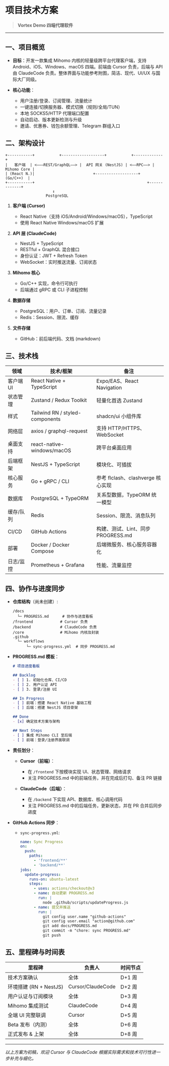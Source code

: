 # 项目技术方案

> **Vortex Demo 四端代理软件**

---

## 一、项目概览

* **目标**：开发一款集成 Mihomo 内核的轻量级跨平台代理客户端，支持 Android、iOS、Windows、macOS 四端。前端由 Cursor 负责，后端与 API 由 ClaudeCode 负责。整体界面与功能参考附图，简洁、现代、UI/UX 与国际大厂同级。
* **核心功能**：

  * 用户注册/登录、订阅管理、流量统计
  * 一键连接/切换服务器、模式切换（规则/全局/TUN）
  * 本地 SOCKS5/HTTP 代理端口配置
  * 自动启动、版本更新检测与升级
  * 邀请、优惠券、钱包余额管理、Telegram 群组入口

## 二、架构设计

```text
+-----------+           +-------------------+           +-------------+
|   客户端  | <———REST/GraphQL——> |  API 网关 (NestJS) | <——RPC——> | Mihomo Core |
| (React N.)|                          +-------------------+           (Go/C++)  |
+-----------+                                                  +-------------+
                     ↕
                  PostgreSQL
```

1. **客户端 (Cursor)**

   * React Native（支持 iOS/Android/Windows/macOS），TypeScript
   * 使用 React Native Windows/macOS 扩展
2. **API 层 (ClaudeCode)**

   * NestJS + TypeScript
   * RESTful + GraphQL 混合接口
   * 身份认证：JWT + Refresh Token
   * WebSocket：实时推送流量、订阅状态
3. **Mihomo 核心**

   * Go/C++ 实现，命令行可执行
   * 后端通过 gRPC 或 CLI 子进程控制
4. **数据存储**

   * PostgreSQL：用户、订单、订阅、流量记录
   * Redis：Session、限流、缓存
5. **文件存储**
   - GitHub：前后端代码、文档 (markdown)

## 三、技术栈

| 领域     | 技术/框架                           | 备注                         |
| ------ | ------------------------------- | -------------------------- |
| 客户端 UI | React Native + TypeScript       | Expo/EAS、React Navigation  |
| 状态管理   | Zustand / Redux Toolkit         | 轻量化首选 Zustand              |
| 样式     | Tailwind RN / styled-components | shadcn/ui 小组件库             |
| 网络层    | axios / graphql-request         | 支持 HTTP/HTTPS、WebSocket    |
| 桌面支持   | react-native-windows/macOS      | 跨平台桌面应用                    |
| 后端框架   | NestJS + TypeScript             | 模块化、可插拔                    |
| 核心服务   | Go + gRPC / CLI                 | 参考 flclash、clashverge 核心实现 |
| 数据库    | PostgreSQL + TypeORM            | 关系型数据，TypeORM 统一模型         |
| 缓存/队列  | Redis                           | Session、限流、消息队列            |
| CI/CD  | GitHub Actions                  | 构建、测试、Lint、同步 PROGRESS.md  |
| 部署     | Docker / Docker Compose         | 后端微服务、核心服务容器化              |
| 日志/监控  | Prometheus + Grafana            | 性能、流量监控                    |

## 四、协作与进度同步

* **仓库结构**（尚未创建）:

  ```
  /docs
    └─ PROGRESS.md      # 协作与进度看板
  /frontend            # Cursor 负责
  /backend             # ClaudeCode 负责
  /core                # Mihomo 内核及封装
  .github
    └─ workflows
        └─ sync-progress.yml  # 同步 PROGRESS.md
  ```

* **PROGRESS.md 模板**：

  ```md
  # 项目进度看板

  ## Backlog
  - [ ] 1. 初始化仓库、CI/CD
  - [ ] 2. 用户认证 API
  - [ ] 3. 登录/注册 UI

  ## In Progress
  - [ ] 前端：搭建 React Native 基础工程
  - [ ] 后端：搭建 NestJS 项目骨架

  ## Done
  - [x] 确定技术方案与架构

  ## Next Steps
  - [ ] 集成 Mihomo CLI 至后端
  - [ ] 前端：登录/注册界面联调
  ```

* **责任划分**：

  * **Cursor（前端）**：

    * 在 `/frontend` 下按模块实现 UI、状态管理、网络请求
    * 关注 PROGRESS.md 中的前端任务，并在完成后打勾、备注 PR 链接
  * **ClaudeCode（后端）**：

    * 在 `/backend` 下实现 API、数据库、核心调用代码
    * 关注 PROGRESS.md 中的后端任务，更新状态，并在 PR 合并后同步进度

* **GitHub Actions 同步**：

  * `sync-progress.yml`:

    ```yaml
    name: Sync Progress
    on:
      push:
        paths:
          - 'frontend/**'
          - 'backend/**'
    jobs:
      update-progress:
        runs-on: ubuntu-latest
        steps:
          - uses: actions/checkout@v3
          - name: 自动更新 PROGRESS.md
            run: |
              node .github/scripts/updateProgress.js
          - name: 提交并推送
            run: |
              git config user.name "github-actions"
              git config user.email "action@github.com"
              git add docs/PROGRESS.md
              git commit -m "chore: sync PROGRESS.md"
              git push
    ```

## 五、里程碑与时间表

| 里程碑                | 负责人               | 时间节点  |
| ------------------ | ----------------- | ----- |
| 技术方案确认             | 全体                | D+1 周 |
| 环境搭建 (RN + NestJS) | Cursor/ClaudeCode | D+2 周 |
| 用户认证与订阅模块          | 全体                | D+3 周 |
| Mihomo 集成测试        | ClaudeCode        | D+4 周 |
| 全端 UI 完整联调         | Cursor            | D+5 周 |
| Beta 发布（内测）        | 全体                | D+6 周 |
| 正式发布 & 上架          | 全体                | D+8 周 |

---

*以上方案为初稿，欢迎 Cursor 与 ClaudeCode 根据实际需求和技术可行性进一步补充与细化。* 